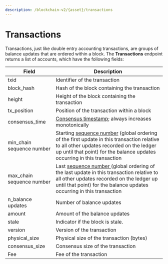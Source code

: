 ```yaml
---
description: /blockchain-v2/{asset}/transactions
---
```


# Transactions

Transactions, just like double entry accounting transactions, are groups of balance updates that are ordered within a block.  The **Transactions** endpoint returns a list of accounts, which have the following fields:

| Field                      | Description                                                                                                                                                                                                                                                                 |
| -------------------------- | --------------------------------------------------------------------------------------------------------------------------------------------------------------------------------------------------------------------------------------------------------------------------- |
| txid                       | Identifier of the transaction                                                                                                                                                                                                                                               |
| block\_hash                | Hash of the block containing the transaction                                                                                                                                                                                                                                |
| height                     | Height of the block containing the transaction                                                                                                                                                                                                                              |
| tx\_position               | Position of the transaction within a block                                                                                                                                                                                                                                  |
| consensus\_time            | [Consensus timestamp](../../on-chain-data/atlas-overview.md#consensus-timestamp); always increases monotonically                                                                                                                                                            |
| min\_chain sequence number | Starting [sequence number](../../on-chain-data/atlas-overview.md#chain-sequencing) (global ordering of the first update in this transaction relative to all other updates recorded on the ledger up until that point) for the balance updates occurring in this transaction |
| max\_chain sequence number | Last [sequence number ](../../on-chain-data/atlas-overview.md#chain-sequencing)(global ordering of the last update in this transaction relative to all other updates recorded on the ledger up until that point) for the balance updates occurring in this transaction      |
| n\_balance updates         | Number of balance updates                                                                                                                                                                                                                                                   |
| amount                     | Amount of the balance updates                                                                                                                                                                                                                                               |
| stale                      | Indicator if the block is stale.                                                                                                                                                                                                                                            |
| version                    | Version of the transaction                                                                                                                                                                                                                                                  |
| physical\_size             | Physical size of the transaction (bytes)                                                                                                                                                                                                                                    |
| consensus\_size            | Consensus size of the transaction                                                                                                                                                                                                                                           |
| Fee                        | Fee of the transaction                                                                                                                                                                                                                                                      |
